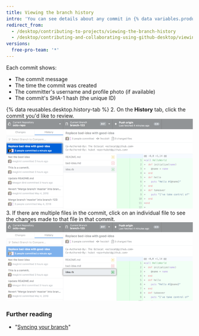 ```yaml
---
title: Viewing the branch history
intro: 'You can see details about any commit in {% data variables.product.prodname_desktop %}, including a diff of the changes the commit introduced.'
redirect_from:
  - /desktop/contributing-to-projects/viewing-the-branch-history
  - /desktop/contributing-and-collaborating-using-github-desktop/viewing-the-branch-history
versions:
  free-pro-team: '*'
---
```

Each commit shows:

 - The commit message
 - The time the commit was created
 - The committer's username and profile photo (if available)
 - The commit's SHA-1 hash (the unique ID)

{% data reusables.desktop.history-tab %}
2. On the **History** tab, click the commit you'd like to review.
![A commit on the History tab](/assets/images/help/desktop/branch-history-commit.png)
3. If there are multiple files in the commit, click on an individual file to see the changes made to that file in that commit.
![A file in the commit](/assets/images/help/desktop/branch-history-file.png)

### Further reading

- "[Syncing your branch](/desktop/guides/contributing-to-projects/syncing-your-branch/)"
